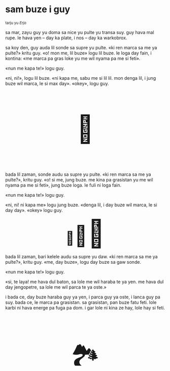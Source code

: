 # sam buze i guy

<small>tarju yu _Erjo_</small>


sa mar, zayu guy yu doma sa nice yu pulte yu transa suy.
guy hava mal rupe. le hava yen – day ka plate, i nos – day ka warkobrox.

sa koy den, guy auda lil sonde sa supre yu pulte.
«ki ren marca sa me ya pulte?» kritu guy.
«o! mon me, lil buze» logu lil buze.
le loga day fain, i kontina:
«me marca pa gras loke yu me wil nyama pa me si feti».

«nun me kapa te!» logu guy.

«ni, ni!», logu lil buze.
«ni kapa me, sabu me si lil lil. mon denga lil, i jung buze wil marca, le si max day».
«okey», logu guy.

<p style="font-size:6em;text-align:center;">👺</p>

bada lil zaman, sonde audu sa supre yu pulte.
«ki ren marca sa me ya pulte?», kritu guy.
«o! si me, jung buze. me kina pa grasistan yu me wil nyama pa me si feti», jung buze loga.
le fuli ni loga fain.

«nun me kapa te!» logu guy.

«ni, ni! ni kapa me» logu jung buze.
«denga lil, i day buze wil marca, le si day day».
«okey» logu guy.

<p style="text-align:center;"><span style="font-size:3em;">🐐</span><span style="font-size:4.5em;">🐐</span><span style="font-size:6em;">🐐</span></p>

bada lil zaman, bari kelele audu sa supre yu daw.
«ki ren marca sa me ya pulte?», kritu guy.
«me, day buze», logu day buze sa gaw sonde.

«nun me kapa te!» logu guy.

«si, te laya! me hava dul baton, sa lole me wil haraba te ya yen.
me hava dul day jengopetre, sa lole me wil parca te ya oste.»

i bada ce, day buze haraba guy ya yen, i parca guy ya oste, i lanca guy pa suy.
bada ce, le marca pa grasistan.
sa grasistan, pan buze fatu feti. lole karbi ni hava energe pa fuga pa dom.
i gar lole ni kina ze hay, lole hay si feti.

<p style="font-size:6em;text-align:center;">🏞️</p>


